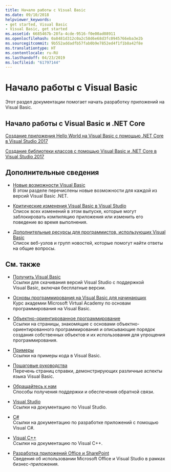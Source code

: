 ```yaml
---
title: Начало работы с Visual Basic
ms.date: 09/10/2018
helpviewer_keywords:
- get started, Visual Basic
- Visual Basic, get started
ms.assetid: 6685467b-28fa-4cde-9516-f0e00ad08911
ms.openlocfilehash: 0a8481d312c0a2c58d6e68d3fc0945766eba3e2b
ms.sourcegitcommit: 9b552addadfb57fab0b9e7852ed4f1f1b8a42f8e
ms.translationtype: HT
ms.contentlocale: ru-RU
ms.lasthandoff: 04/23/2019
ms.locfileid: "61797144"
---
```

# <a name="get-started-with-visual-basic"></a>Начало работы с Visual Basic
Этот раздел документации помогает начать разработку приложений на Visual Basic.  
  
## <a name="get-started-with-visual-basic-and-net-core"></a>Начало работы с Visual Basic и .NET Core

[Создание приложения Hello World на Visual Basic с помощью .NET Core в Visual Studio 2017](../../core/tutorials/vb-with-visual-studio.md)

[Создание библиотеки классов с помощью Visual Basic и .NET Core в Visual Studio 2017](../../core/tutorials/vb-library-with-visual-studio.md)  

## <a name="additional-information"></a>Дополнительные сведения

- [Новые возможности Visual Basic](whats-new.md)\
В этом разделе перечислены новые возможности для каждой из версий Visual Basic .NET.

- [Критические изменения Visual Basic в Visual Studio](breaking-changes-in-visual-studio.md)\
Список всех изменений в этом выпуске, которые могут заблокировать компиляцию приложения или изменить его поведение во время выполнения.

- [Дополнительные ресурсы для программистов, использующих Visual Basic](additional-resources.md)\
Список веб-узлов и групп новостей, которые помогут найти ответы на общие вопросы.

## <a name="see-also"></a>См. также

- [Получить Visual Basic](https://aka.ms/vsdownload?utm_source=mscom&utm_campaign=msdocs)\
Ссылки для скачивания версий Visual Studio с поддержкой Visual Basic, включая бесплатные версии.

- [Основы программирования на Visual Basic для начинающих](https://mva.microsoft.com/en-US/training-courses/visual-basic-fundamentals-for-absolute-beginners-16507)\
Курс академии Microsoft Virtual Academy по основам программирования на Visual Basic.

- [Объектно-ориентированное программирование](../programming-guide/concepts/object-oriented-programming.md)\
Ссылки на страницы, знакомящие с основами объектно-ориентированного программирования и описывающие порядок создания собственных объектов и их использования для упрощения программирования.

- [Примеры](../../visual-basic/sample-applications.md)\
Ссылки на примеры кода в Visual Basic.

- [Пошаговые руководства](../../visual-basic/walkthroughs.md)\
Перечень страниц справки, демонстрирующих различные аспекты языка Visual Basic.

- [Обращайтесь к нам](/visualstudio/ide/talk-to-us)\
Способы получения поддержки и обеспечения обратной связи.

- [Visual Studio](/visualstudio/)\
Ссылки на документацию по Visual Studio.

- [C#](../../csharp/index.md)\
Ссылки на документацию по разработке приложений с помощью Visual C#.

- [Visual C++](/cpp/)\
Ссылки на документацию по Visual C++.

- [Разработка приложений Office и SharePoint](/visualstudio/vsto/office-and-sharepoint-development-in-visual-studio)\
Сведения об использовании Microsoft Office и Visual Studio в рамках бизнес-приложения.
